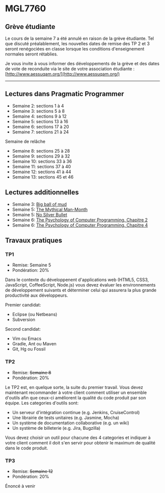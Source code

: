 MGL7760
=======

Grève étudiante
---------------

Le cours de la semaine 7 a été annulé en raison de la grève étudiante. Tel que discuté préalablement,
les nouvelles dates de remise des TP 2 et 3 seront renégociées en classe lorsque les conditions
d'enseignement normales seront rétablies.

Je vous invite à vous informer des développements de la grève et des dates de vote de reconduite
via le site de votre association étudiante : [http://www.aessuqam.org/](http://www.aessuqam.org/)

* * *

Lectures dans Pragmatic Programmer
----------------------------------

- Semaine 2: sections 1 à 4
- Semaine 3: sections 5 à 8
- Semaine 4: sections 9 à 12
- Semaine 5: sections 13 à 16
- Semaine 6: sections 17 à 20
- Semaine 7: sections 21 à 24

Semaine de relâche

- Semaine 8: sections 25 à 28
- Semaine 9: sections 29 à 32
- Semaine 10: sections 33 à 36
- Semaine 11: sections 37 à 40
- Semaine 12: sections 41 à 44
- Semaine 13: sections 45 et 46

Lectures additionnelles
-----------------------

- Semaine 3: [Big ball of mud](http://www.laputan.org/mud/)
- Semaine 5: [The Mythical Man-Month](http://www.csee.umbc.edu/~mgrass2/cmsc345/paper%20-%20MythicalManMonth.pdf)
- Semaine 5: [No Silver Bullet](http://people.eecs.ku.edu/~saiedian/Teaching/Sp08/816/Papers/Background-Papers/no-silver-bullet.pdf)
- Semaine 6: [The Psychology of Computer Programming. Chapitre 2](http://labunix.uqam.ca/~guillemette/tpocp_ch_2.pdf)
- Semaine 6: [The Psychology of Computer Programming. Chapitre 4](http://labunix.uqam.ca/~guillemette/tpocp_ch_4.pdf)

Travaux pratiques
-----------------

### TP1

- Remise: Semaine 5
- Pondération: 20%

Dans le contexte du développenent d'applications web (HTML5, CSS3, JavaScript, CoffeeScript, Node.js)
vous devez évaluer les environnements de développement suivants et déterminer celui qui assurera la plus
grande productivité aux développeurs.

Premier candidat:

- Eclipse (ou Netbeans)
- Subversion

Second candidat:

- Vim ou Emacs
- Gradle, Ant ou Maven
- Git, Hg ou Fossil


### TP2

- Remise: ~~Semaine 8~~
- Pondération: 20%

Le TP2 est, en quelque sorte, la suite du premier travail. Vous devez maintenant recommander à votre client comment
utiliser un ensemble d'outils afin que ceux-ci améliorent la qualité du code produit par son équipe. Les categories
d'outils sont:

- Un serveur d'intégration continue (e.g. Jenkins, CruiseControl)
- Une librairie de tests unitaires (e.g. Jasmine, Mocha)
- Un système de documentation collaborative (e.g. un wiki)
- Un système de billeterie (e.g. Jira, Bugzilla)

Vous devez choisir un outil pour chacune des 4 categories et indiquer à votre client comment il doit s'en servir pour
obtenir le maximum de qualité dans le code produit.

### TP3

- Remise: ~~Semaine 12~~
- Pondération: 20%

Énoncé à venir

